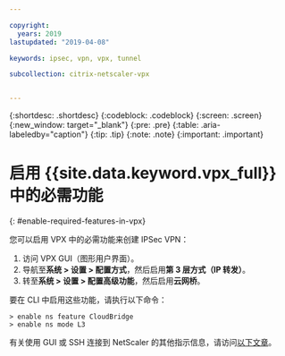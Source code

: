 ```yaml
---

copyright:
  years: 2019
lastupdated: "2019-04-08"

keywords: ipsec, vpn, vpx, tunnel

subcollection: citrix-netscaler-vpx


---
```


{:shortdesc: .shortdesc}
{:codeblock: .codeblock}
{:screen: .screen}
{:new_window: target="_blank"}
{:pre: .pre}
{:table: .aria-labeledby="caption"}
{:tip: .tip}
{:note: .note}
{:important: .important}

# 启用 {{site.data.keyword.vpx_full}} 中的必需功能
{: #enable-required-features-in-vpx}

您可以启用 VPX 中的必需功能来创建 IPSec VPN：

1.	访问 VPX GUI（图形用户界面）。
2.	导航至**系统 > 设置 > 配置方式**，然后启用**第 3 层方式（IP 转发）**。
3.	转至**系统 > 设置 > 配置高级功能**，然后启用**云网桥**。

要在 CLI 中启用这些功能，请执行以下命令：

```
> enable ns feature CloudBridge
> enable ns mode L3

```

有关使用 GUI 或 SSH 连接到 NetScaler 的其他指示信息，请访问[以下文章](/docs/infrastructure/citrix-netscaler-vpx?topic=citrix-netscaler-vpx-managing-your-citrix-netscaler-vpx#connecting-to-the-netscaler)。
